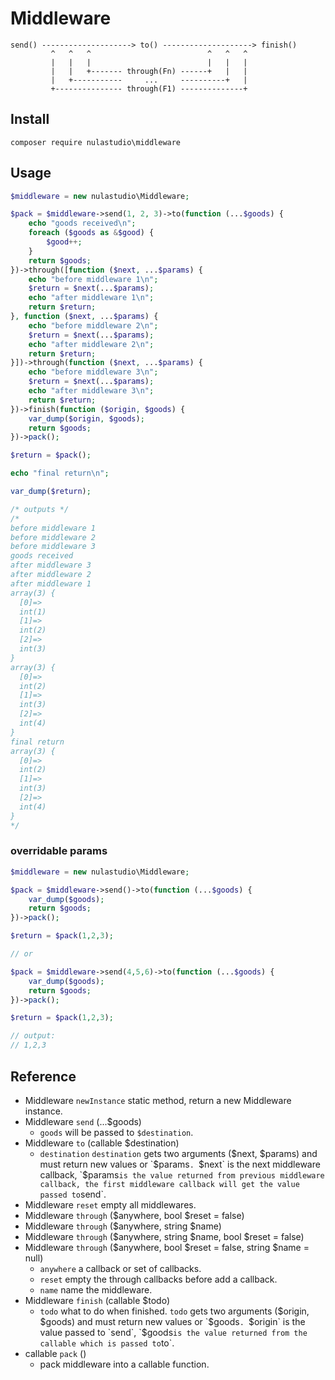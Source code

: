 # Middleware
```
send() --------------------> to() --------------------> finish()
         ^   ^   ^                          ^   ^   ^
         |   |   |                          |   |   |
         |   |   +------- through(Fn) ------+   |   |
         |   +-----------     ...     ----------+   |
         +--------------- through(F1) --------------+
```

## Install
```
composer require nulastudio\middleware
```

## Usage
```php
$middleware = new nulastudio\Middleware;

$pack = $middleware->send(1, 2, 3)->to(function (...$goods) {
    echo "goods received\n";
    foreach ($goods as &$good) {
        $good++;
    }
    return $goods;
})->through([function ($next, ...$params) {
    echo "before middleware 1\n";
    $return = $next(...$params);
    echo "after middleware 1\n";
    return $return;
}, function ($next, ...$params) {
    echo "before middleware 2\n";
    $return = $next(...$params);
    echo "after middleware 2\n";
    return $return;
}])->through(function ($next, ...$params) {
    echo "before middleware 3\n";
    $return = $next(...$params);
    echo "after middleware 3\n";
    return $return;
})->finish(function ($origin, $goods) {
    var_dump($origin, $goods);
    return $goods;
})->pack();

$return = $pack();

echo "final return\n";

var_dump($return);

/* outputs */
/*
before middleware 1
before middleware 2
before middleware 3
goods received
after middleware 3
after middleware 2
after middleware 1
array(3) {
  [0]=>
  int(1)
  [1]=>
  int(2)
  [2]=>
  int(3)
}
array(3) {
  [0]=>
  int(2)
  [1]=>
  int(3)
  [2]=>
  int(4)
}
final return
array(3) {
  [0]=>
  int(2)
  [1]=>
  int(3)
  [2]=>
  int(4)
}
*/
```

### overridable params
```php
$middleware = new nulastudio\Middleware;

$pack = $middleware->send()->to(function (...$goods) {
    var_dump($goods);
    return $goods;
})->pack();

$return = $pack(1,2,3);

// or

$pack = $middleware->send(4,5,6)->to(function (...$goods) {
    var_dump($goods);
    return $goods;
})->pack();

$return = $pack(1,2,3);

// output:
// 1,2,3

```

## Reference
* Middleware `newInstance` static method, return a new Middleware instance.
* Middleware `send` (...$goods)
    - `goods` will be passed to `$destination`.
* Middleware `to` (callable $destination)
    - `destination` `destination` gets two arguments ($next, $params) and must return new values or `$params`. `$next` is the next middleware callback, `$params` is the value returned from previous middleware callback, the first middleware callback will get the value passed to `send`.
* Middleware `reset` empty all middlewares.
* Middleware `through` ($anywhere, bool $reset = false)
* Middleware `through` ($anywhere, string $name)
* Middleware `through` ($anywhere, string $name, bool $reset = false)
* Middleware `through` ($anywhere, bool $reset = false, string $name = null)
    - `anywhere` a callback or set of callbacks.
    - `reset` empty the through callbacks before add a callback.
    - `name` name the middleware.
* Middleware `finish` (callable $todo)
    - `todo` what to do when finished. `todo` gets two arguments ($origin, $goods) and must return new values or `$goods`. `$origin` is the value passed to `send`, `$goods` is the value returned from the callable which is passed to `to`.
* callable `pack` ()
    - pack middleware into a callable function.